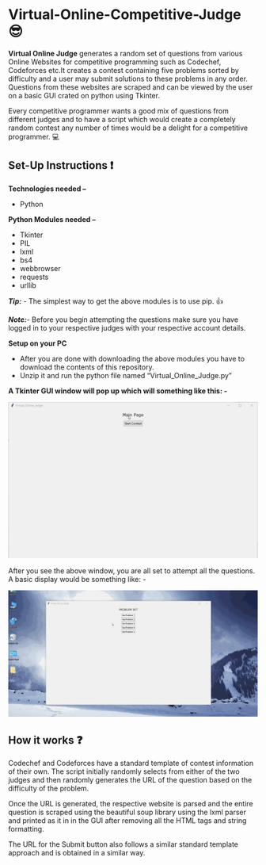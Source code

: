 # Virtual-Online-Competitive-Judge :sunglasses:


**Virtual Online Judge** generates a random set of questions from various Online Websites for competitive programming  such as Codechef, Codeforces etc.It creates a contest containing five problems sorted by difficulty and a user may submit solutions to these problems in any order. Questions from these websites are scraped and can be viewed by the user on a basic GUI crated on python using Tkinter.


Every competitive programmer wants a good mix of questions from different judges and to have a script which would create a completely random contest any number of times would be a delight for a competitive programmer. :computer:


## Set-Up Instructions :exclamation:


**Technologies needed –**
+ Python

**Python Modules needed –**
+ Tkinter
+ PIL
+ lxml
+ bs4
+ webbrowser
+ requests
+ urllib

**_Tip:_** - The simplest way to get the above modules is to use pip. :thumbsup:

**_Note:_**- Before you begin attempting the questions make sure you have logged in to your respective judges with your respective account details.

**Setup on your PC**
+ After you are done with downloading the above modules you have to download the contents of this repository.
+ Unzip it and run the python file named “Virtual_Online_Judge.py”

**A Tkinter GUI window will pop up which will something like this: -**

![alt text](https://github.com/SatyamJindal/Virtual-Online-Competitive-Judge/blob/master/GUI_Window.gif "Logo Title Text 1")



After you see the above window, you are all set to attempt all the questions. A basic display would be something like: - 

![alt text](https://github.com/SatyamJindal/Virtual-Online-Competitive-Judge/blob/master/Problem_demo.gif "Logo Title Text 1")


## How it works :question:

Codechef and Codeforces have a standard template of contest information of their own. The script initially randomly selects from either of the two judges and then randomly generates the URL of the question based on the difficulty of the problem. 

Once the URL is generated, the respective website is parsed and the entire question is scraped using the beautiful soup library using the lxml parser and printed as it in in the GUI after removing all the HTML tags and string formatting.

The URL for the Submit button also follows a similar standard template approach and is obtained in a similar way.

















